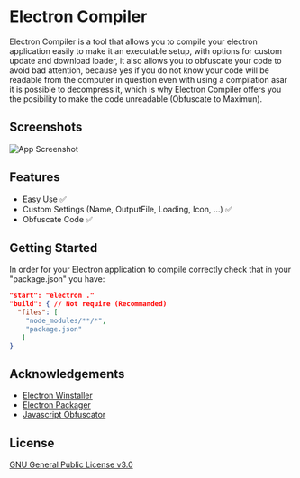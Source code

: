# Electron Compiler

Electron Compiler is a tool that allows you to compile your electron application easily to make it an executable setup, with options for custom update and download loader, it also allows you to obfuscate your code to avoid bad attention, because yes if you do not know your code will be readable from the computer in question even with using a compilation asar it is possible to decompress it, which is why Electron Compiler offers you the posibility to make the code unreadable (Obfuscate to Maximun).


## Screenshots

![App Screenshot](https://i.imgur.com/Zy6B8LC.png)


## Features

- Easy Use ✅
- Custom Settings (Name, OutputFile, Loading, Icon, ...) ✅
- Obfuscate Code ✅



## Getting Started

In order for your Electron application to compile correctly check that in your "package.json" you have:

```json
"start": "electron ." 
"build": { // Not require (Recommanded)
  "files": [
    "node_modules/**/*",
    "package.json"
   ]
}
```
    
## Acknowledgements

 - [Electron Winstaller](https://github.com/electron/windows-installer#readme)
 - [Electron Packager](https://github.com/electron/electron-packager)
 - [Javascript Obfuscator](https://github.com/javascript-obfuscator/javascript-obfuscator)
 
## License

[GNU General Public License v3.0](https://choosealicense.com/licenses/gpl-3.0)

